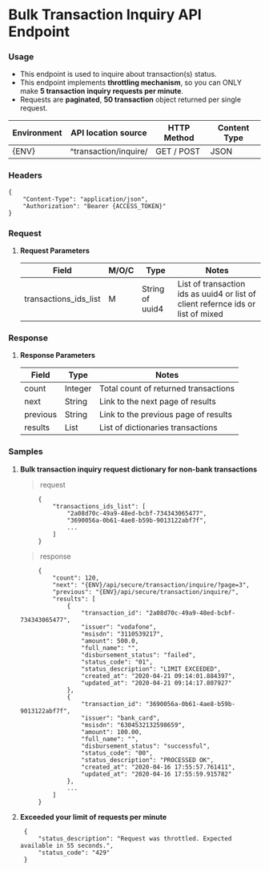 # Bulk Transaction Inquiry API Endpoint


### Usage

* This endpoint is used to inquire about transaction(s) status.
* This endpoint implements **throttling mechanism**, so you can ONLY make **5 transaction inquiry requests per minute**.
* Requests are **paginated**, **50 transaction** object returned per single request.


|  Environment	|  API location source    | HTTP Method	 | Content Type	 |
|---	        |---   	                  |--------------|--------------|
|     {ENV}     |  ^transaction/inquire/  | GET / POST   |     JSON     |


### Headers
```
{
    "Content-Type": "application/json",
    "Authorization": "Bearer {ACCESS_TOKEN}"
}
```


### Request
1. **Request Parameters**

    |  Field              |  M/O/C   |    Type           |    Notes                                              |
    |-------	              |------    |--------           |---------                                              |
    |  transactions_ids_list |   M      |  String of uuid4  |  List of transaction ids as uuid4 or list of client refernce ids or list of mixed                    |


### Response
1. **Response Parameters**

    |    Field   |    Type    |                 Notes                  |
    |---         |---	      |---	                                   |
    |  count     |   Integer  |  Total count of returned transactions  |
    |  next      |   String   |  Link to the next page of results      |
    |  previous  |   String   |  Link to the previous page of results  |
    |  results   |   List     |  List of dictionaries transactions     |


### Samples
1. **Bulk transaction inquiry request dictionary for non-bank transactions**

    > request

            {
                "transactions_ids_list": [
                    "2a08d70c-49a9-48ed-bcbf-734343065477",
                    "3690056a-0b61-4ae8-b59b-9013122abf7f",
                    ...
                ]
            }

    > response

            {
                "count": 120,
                "next": "{ENV}/api/secure/transaction/inquire/?page=3",
                "previous": "{ENV}/api/secure/transaction/inquire/",
                "results": [
                    {
                        "transaction_id": "2a08d70c-49a9-48ed-bcbf-734343065477",
                        "issuer": "vodafone",
                        "msisdn": "3110539217",
                        "amount": 500.0,
                        "full_name": "",
                        "disbursement_status": "failed",
                        "status_code": "01",
                        "status_description": "LIMIT EXCEEDED",
                        "created_at": "2020-04-21 09:14:01.884397",
                        "updated_at": "2020-04-21 09:14:17.807927"
                    },
                    {
                        "transaction_id": "3690056a-0b61-4ae8-b59b-9013122abf7f",
                        "issuer": "bank_card",
                        "msisdn": "6304532132598659",
                        "amount": 100.00,
                        "full_name": "",
                        "disbursement_status": "successful",
                        "status_code": "00",
                        "status_description": "PROCESSED OK",
                        "created_at": "2020-04-16 17:55:57.761411",
                        "updated_at": "2020-04-16 17:55:59.915782"
                    },
                    ...
                ]
            }


2. **Exceeded your limit of requests per minute**

        {
            "status_description": "Request was throttled. Expected available in 55 seconds.",
            "status_code": "429"
        }
